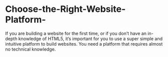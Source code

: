 # Choose-the-Right-Website-Platform-
If you are building a website for the first time, or if you don’t have an in-depth knowledge of HTML5, it’s important for you to use a super simple and intuitive platform to build websites. You need a platform that requires almost no technical knowledge.

